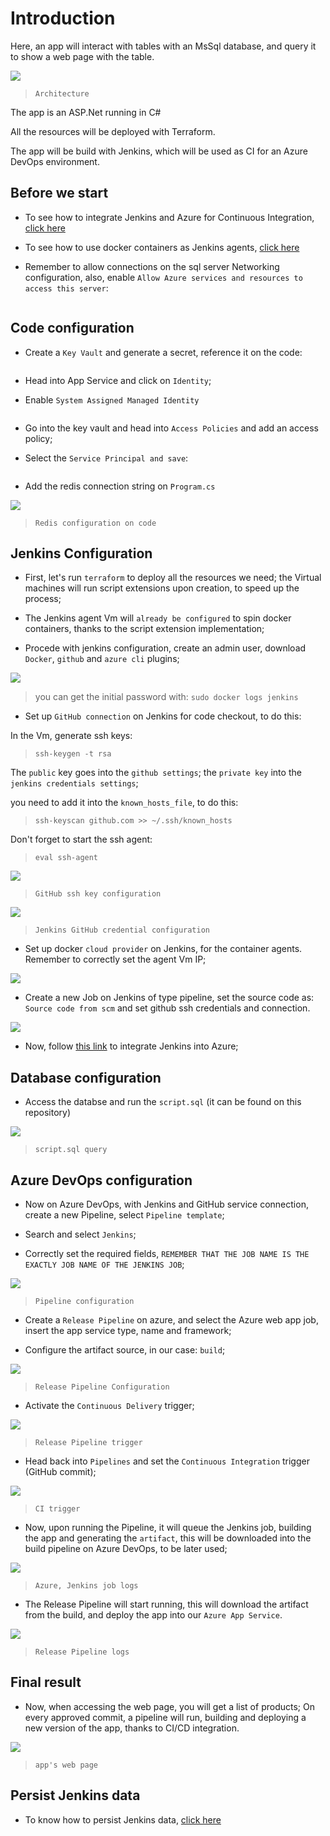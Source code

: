 # Introduction

Here, an app will interact with tables with an MsSql database, and query it to show a web page with the table.

![](https://github.com/nokorinotsubasa/sqlapp-project/blob/3f473716a1d020cc1638ed70c9aaf7e434f28deb/images/Architecture.png)

>`Architecture`

The app is an ASP.Net running in C#

All the resources will be deployed with Terraform.

The app will be build with Jenkins, which will be used as CI for an Azure DevOps environment.

## Before we start

- To see how to integrate Jenkins and Azure for Continuous Integration, [click here](https://github.com/nokorinotsubasa/CI-jenkins-azure)

- To see how to use docker containers as Jenkins agents, [click here](https://github.com/nokorinotsubasa/jenkins-docker-agent)

- Remember to allow connections on the sql server Networking configuration, also, enable `Allow Azure services and resources to access this server`:

![]()

## Code configuration

- Create a `Key Vault` and generate a secret, reference it on the code:

![]()

- Head into App Service and click on `Identity`;

- Enable `System Assigned Managed Identity`

![]()

- Go into the key vault and head into `Access Policies` and add an access policy;

- Select the `Service Principal and save`:

![]()

- Add the redis connection string on `Program.cs`

![](https://github.com/nokorinotsubasa/sqlapp-project/blob/3f473716a1d020cc1638ed70c9aaf7e434f28deb/images/codeconnectionstringProgramcs.png)

>`Redis configuration on code`


## Jenkins Configuration

- First, let's run `terraform` to deploy all the resources we need; the Virtual machines will run script extensions upon creation, to speed up the process;

- The Jenkins agent Vm will `already be configured` to spin docker containers, thanks to the script extension implementation;

- Procede with jenkins configuration, create an admin user, download `Docker`, `github` and `azure cli` plugins;

![](https://github.com/nokorinotsubasa/sqlapp-project/blob/8bafa6628e01c232b53da50478748c2a7eaf5004/images/unlockJenkins.png)

>you can get the initial password with: `sudo docker logs jenkins`

- Set up `GitHub connection` on Jenkins for code checkout, to do this:

In the Vm, generate ssh keys:

>`ssh-keygen -t rsa`

The `public` key goes into the `github settings`; the `private key` into the `jenkins credentials settings`;

you need to add it into the `known_hosts_file`, to do this:

>`ssh-keyscan github.com >> ~/.ssh/known_hosts`

Don't forget to start the ssh agent:

>`eval ssh-agent`

![](https://github.com/nokorinotsubasa/sqlapp-project/blob/3f473716a1d020cc1638ed70c9aaf7e434f28deb/images/githubsshkeyconfiguration.png)

>`GitHub ssh key configuration`

![](https://github.com/nokorinotsubasa/sqlapp-project/blob/3f473716a1d020cc1638ed70c9aaf7e434f28deb/images/sshgithubcredentials.png)

>`Jenkins GitHub credential configuration`

- Set up docker `cloud provider` on Jenkins, for the container agents. Remember to correctly set the agent Vm IP;

![](https://github.com/nokorinotsubasa/sqlapp-project/blob/3f473716a1d020cc1638ed70c9aaf7e434f28deb/images/jenkinscloudconfiguration.png)

- Create a new Job on Jenkins of type pipeline, set the source code as: `Source code from scm` and set github ssh credentials and connection.

![](https://github.com/nokorinotsubasa/sqlapp-project/blob/3f473716a1d020cc1638ed70c9aaf7e434f28deb/images/jenkinspipelinejobcreation.png)

- Now, follow [this link](https://github.com/nokorinotsubasa/CI-jenkins-azure) to integrate Jenkins into Azure;

## Database configuration

- Access the databse and run the `script.sql` (it can be found on this repository)

![](https://github.com/nokorinotsubasa/sqlapp-project/blob/3f473716a1d020cc1638ed70c9aaf7e434f28deb/images/sqlquery.png)

>`script.sql query`

## Azure DevOps configuration

- Now on Azure DevOps, with Jenkins and GitHub service connection, create a new Pipeline, select `Pipeline template`;

- Search and select `Jenkins`;

- Correctly set the required fields, `REMEMBER THAT THE JOB NAME IS THE EXACTLY JOB NAME OF THE JENKINS JOB`;

![](https://github.com/nokorinotsubasa/sqlapp-project/blob/3f473716a1d020cc1638ed70c9aaf7e434f28deb/images/pipelineconfiguration.png)

>`Pipeline configuration`

- Create a `Release Pipeline` on azure, and select the Azure web app job, insert the app service type, name and framework;

- Configure the artifact source, in our case: `build`;

![](https://github.com/nokorinotsubasa/sqlapp-project/blob/3f473716a1d020cc1638ed70c9aaf7e434f28deb/images/releasepipelineartifact.png)

>`Release Pipeline Configuration`

- Activate the `Continuous Delivery` trigger;

![](https://github.com/nokorinotsubasa/sqlapp-project/blob/3f473716a1d020cc1638ed70c9aaf7e434f28deb/images/CDtrigger.png)

>`Release Pipeline trigger`

- Head back into `Pipelines` and set the `Continuous Integration` trigger (GitHub commit);

![](https://github.com/nokorinotsubasa/sqlapp-project/blob/3f473716a1d020cc1638ed70c9aaf7e434f28deb/images/pipelineCItrigger.png)

>`CI trigger`

- Now, upon running the Pipeline, it will queue the Jenkins job, building the app and generating the `artifact`, this will be downloaded into the build pipeline on Azure DevOps, to be later used;

![](https://github.com/nokorinotsubasa/sqlapp-project/blob/3f473716a1d020cc1638ed70c9aaf7e434f28deb/images/queuejenkinsjob.png)

>`Azure, Jenkins job logs`

- The Release Pipeline will start running, this will download the artifact from the build, and deploy the app into our `Azure App Service`.

![](https://github.com/nokorinotsubasa/sqlapp-project/blob/3d0c81ca1aa756061160f8c9be589a957b3945f1/images/releasePipelineLogs.png)

>`Release Pipeline logs`

## Final result

- Now, when accessing the web page, you will get a list of products; On every approved commit, a pipeline will run, building and deploying a new version of the app, thanks to CI/CD integration.

![](https://github.com/nokorinotsubasa/sqlapp-project/blob/3d0c81ca1aa756061160f8c9be589a957b3945f1/images/appwebpage.png)

>`app's web page`

## Persist Jenkins data

- To know how to persist Jenkins data, [click here](https://github.com/nokorinotsubasa/tar-jenkins-docker)